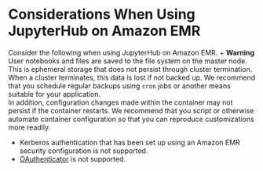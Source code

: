 # Considerations When Using JupyterHub on Amazon EMR<a name="emr-jupyterhub-considerations"></a>

Consider the following when using JupyterHub on Amazon EMR\.
+ 
**Warning**  
User notebooks and files are saved to the file system on the master node\. This is ephemeral storage that does not persist through cluster termination\. When a cluster terminates, this data is lost if not backed up\. We recommend that you schedule regular backups using `cron` jobs or another means suitable for your application\.  
In addition, configuration changes made within the container may not persist if the container restarts\. We recommend that you script or otherwise automate container configuration so that you can reproduce customizations more readily\.
+ Kerberos authentication that has been set up using an Amazon EMR security configuration is not supported\.
+ [OAuthenticator](https://github.com/jupyterhub/oauthenticator) is not supported\.